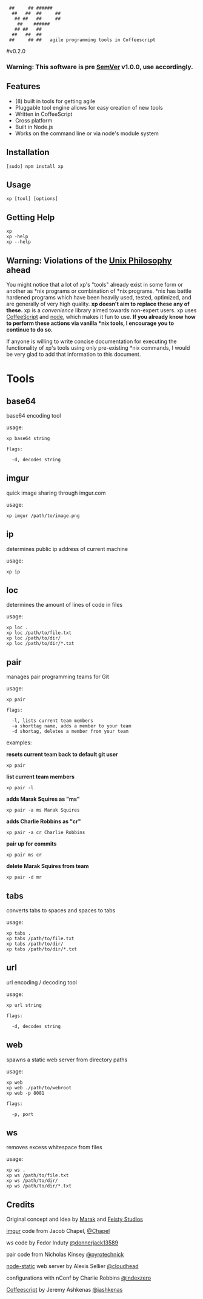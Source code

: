      ##     ## ######                                       
      ##   ##  ##     ##                                      
       ## ##   ##     ##                                      
        ##    ######                                       
       ## ##   ##                                             
      ##   ##  ##                                             
     ##     ## ##   agile programming tools in Coffeescript

#v0.2.0

### Warning: This software is pre [SemVer](http://semver.org/) v1.0.0, use accordingly.


## Features
  - (8) built in tools for getting agile
  - Pluggable tool engine allows for easy creation of new tools
  - Written in CoffeeScript
  - Cross platform 
  - Built in Node.js
  - Works on the command line or via node's module system

##  Installation
    [sudo] npm install xp

##  Usage
    xp [tool] [options]

## Getting Help

    xp
    xp -help
    xp --help

## Warning: Violations of the <a href="http://en.wikipedia.org/wiki/Unix_philosophy">Unix Philosophy</a> ahead

You might notice that a lot of xp's "tools" already exist in some form or another as \*nix programs or combination of \*nix programs. \*nix has battle hardened programs which have been heavily used, tested, optimized, and are generally of very high quality. **xp doesn't aim to replace these any of these.** xp is a *convenience* library aimed towards non-expert users. xp uses [CoffeeScript](http://coffeescript.com) and [node](http://nodejs.org), which makes it fun to use. **If you already know how to perform these actions via vanilla \*nix tools, I encourage you to continue to do so.** 

If anyone is willing to write concise documentation for executing the functionality of xp's tools using only pre-existing \*nix commands, I would be very glad to add that information to this document.

# Tools


## base64
base64 encoding tool 

usage:

    xp base64 string

    flags:

      -d, decodes string


## imgur

quick image sharing through imgur.com

usage:

    xp imgur /path/to/image.png

## ip

determines public ip address of current machine 

usage:

    xp ip

## loc

determines the amount of lines of code in files

usage:

    xp loc .
    xp loc /path/to/file.txt
    xp loc /path/to/dir/
    xp loc /path/to/dir/*.txt

## pair

manages pair programming teams for Git   

usage:

    xp pair

    flags:

      -l, lists current team members
      -a shorttag name, adds a member to your team
      -d shortag, deletes a member from your team

examples:

**resets current team back to default git user**

    xp pair

**list current team members**

    xp pair -l

**adds Marak Squires as "ms"**

    xp pair -a ms Marak Squires

**adds Charlie Robbins as "cr"**

    xp pair -a cr Charlie Robbins

**pair up for commits**

    xp pair ms cr

**delete Marak Squires from team**

    xp pair -d mr


     

## tabs
converts tabs to spaces and spaces to tabs

usage:

    xp tabs .
    xp tabs /path/to/file.txt
    xp tabs /path/to/dir/
    xp tabs /path/to/dir/*.txt


## url

url encoding / decoding tool  

usage:

    xp url string

    flags:

      -d, decodes string
  
## web
spawns a static web server from directory paths

usage:
     
    xp web
    xp web ./path/to/webroot
    xp web -p 8081

    flags:

      -p, port


## ws
removes excess whitespace from files

usage:

    xp ws .
    xp ws /path/to/file.txt
    xp ws /path/to/dir/
    xp ws /path/to/dir/*.txt

## Credits

Original concept and idea by [Marak](https://github.com/marak) and [Feisty Studios](https://github.com/feisty)

[imgur](http://imgur.com) code from Jacob Chapel, [@Chapel](https://github.com/chapel)

ws code by Fedor Induty [@donnerjack13589](https://github.com/donnerjack13589)

pair code from Nicholas Kinsey [@pyrotechnick](https://github.com/pyrotechnick)

[node-static](http://github.com/cloudhead/node-static) web server by Alexis Sellier [@cloudhead](https://github.com/cloudhead)

configurations with nConf by Charlie Robbins [@indexzero](http://github.com/indexzero/nconf)

[Coffeescript](http://Coffeescript.com) by Jeremy Ashkenas [@jashkenas](https://github.com/jashkenas)
